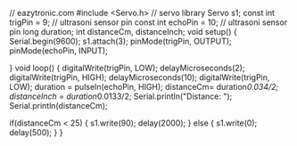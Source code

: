
 // eazytronic.com
 #include <Servo.h> // servo library
Servo s1;
const int trigPin = 9;     // ultrasoni sensor pin
const int echoPin = 10;    // ultrasoni sensor pin
long duration;
int distanceCm, distanceInch;
void setup()
{
Serial.begin(9600); 
s1.attach(3);
pinMode(trigPin, OUTPUT);
pinMode(echoPin, INPUT);

}
void loop() {
digitalWrite(trigPin, LOW);
delayMicroseconds(2);
digitalWrite(trigPin, HIGH);
delayMicroseconds(10);
digitalWrite(trigPin, LOW);
duration = pulseIn(echoPin, HIGH);
distanceCm= duration*0.034/2;
distanceInch = duration*0.0133/2;
Serial.println("Distance: ");
Serial.println(distanceCm);

if(distanceCm < 25)
{
  s1.write(90);
  delay(2000);
}
else 
{
  s1.write(0);
  delay(500);
}
}

